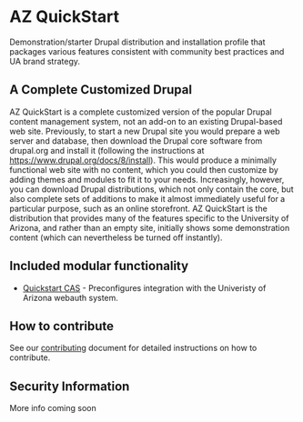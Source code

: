 # AZ QuickStart

Demonstration/starter Drupal distribution and installation profile that packages
various features consistent with community best practices and UA brand strategy.

## A Complete Customized Drupal

AZ QuickStart is a complete customized version of the popular Drupal content
management system, not an add-on to an existing Drupal-based web site.
Previously, to start a new Drupal site you would prepare a web server and
database, then download the Drupal core software from drupal.org and install it
(following the instructions at https://www.drupal.org/docs/8/install).
This would produce a minimally functional web site with no content, which you
could then customize by adding themes and modules to fit it to your needs.
Increasingly, however, you can download Drupal distributions, which not only
contain the core, but also complete sets of additions to make it almost
immediately useful for a particular purpose, such as an online storefront. AZ
QuickStart is the distribution that provides many of the features specific to
the University of Arizona, and rather than an empty site, initially shows some
demonstration content (which can nevertheless be turned off instantly).

## Included modular functionality
 - [Quickstart CAS](/modules/custom/az_cas) - Preconfigures integration with the
   Univeristy of Arizona webauth system.

## How to contribute

See our [contributing](./CONTRIBUTING.md) document for detailed instructions on
how to contribute.

## Security Information

More info coming soon

